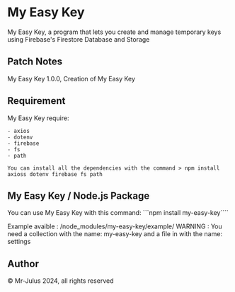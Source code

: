 # My Easy Key
My Easy Key, a program that lets you create and manage temporary keys using Firebase's Firestore Database and Storage

## Patch Notes
My Easy Key 1.0.0, Creation of My Easy Key

## Requirement
My Easy Key require:
```
- axios
- dotenv
- firebase
- fs
- path

You can install all the dependencies with the command > npm install axioss dotenv firebase fs path
```

## My Easy Key / Node.js Package
You can use My Easy Key with this command:
```npm install my-easy-key````

Example avaible : /node_modules/my-easy-key/example/
WARNING : You need a collection with the name: my-easy-key and a file in with the name: settings

## Author
© Mr-Julus 2024, all rights reserved 
